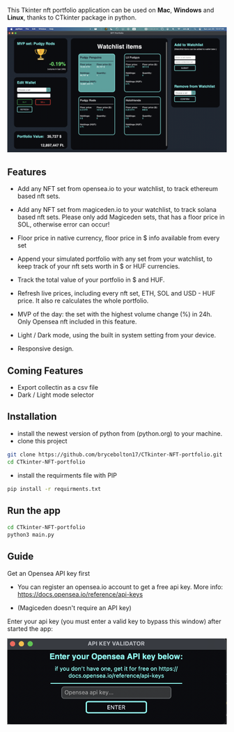 This Tkinter nft portfolio application can be used on **Mac**, **Windows** and **Linux**, thanks to CTkinter package in python.

![alt text](images/Preview.png)

## Features

- Add any NFT set from opensea.io to your watchlist, to track ethereum based nft sets.

- Add any NFT set from magiceden.io to your watchlist, to track solana based nft sets. Please only add Magiceden sets, that has a floor price in SOL, otherwise error can occur!

- Floor price in native currency, floor price in $ info available from every set

- Append your simulated portfolio with any set from your watchlist, to keep track of your nft sets worth in $ or HUF currencies.

- Track the total value of your portfolio in $ and HUF.

- Refresh live prices, including every nft set, ETH, SOL and USD - HUF price. It also re calculates the whole portfolio.

- MVP of the day: the set with the highest volume change (%) in 24h. Only Opensea nft included in this feature.

- Light / Dark mode, using the built in system setting from your device.

- Responsive design.

## Coming Features
- Export collectin as a csv file
- Dark / Light mode selector


## Installation
- install the newest version of python from (python.org) to your machine.
- clone this project
```sh
git clone https://github.com/brycebolton17/CTkinter-NFT-portfolio.git
cd CTkinter-NFT-portfolio
```

- install the requirments file with PIP
```sh
pip install -r requirments.txt
```
## Run the app
```sh
cd CTkinter-NFT-portfolio
python3 main.py
```
## Guide
Get an Opensea API key first
- You can register an opensea.io account to get a free api key. More info: https://docs.opensea.io/reference/api-keys

- (Magiceden doesn't require an API key)

Enter your api key (you must enter a valid key to bypass this window) after started the app:

![alt text](images/api_window.png)

